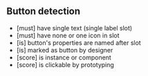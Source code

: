 ## Button detection

- [must] have single text (single label slot)
- [must] have none or one icon in slot
- [is] button's properties are named after slot
- [is] marked as button by designer
- [score] is instance or component
- [score] is clickable by prototyping
